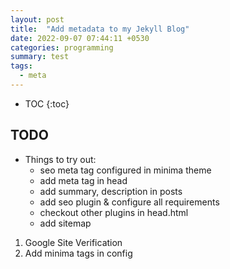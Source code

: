 ```yaml
---
layout: post
title:  "Add metadata to my Jekyll Blog"
date: 2022-09-07 07:44:11 +0530
categories: programming
summary: test
tags:
  - meta
---
```


<style type='text/css'>#markdown-toc::before{content:'Table of Contents';font-weight:700}#markdown-toc{border:3px solid #aaa;padding:1.5em;margin-left:0;display:inline-block}</style>

* TOC
{:toc}

## TODO

* Things to try out:
  * seo meta tag configured in minima theme
  * add meta tag in head
  * add summary, description in posts
  * add seo plugin & configure all requirements
  * checkout other plugins in head.html
  * add sitemap

1. Google Site Verification
2. Add minima tags in config

